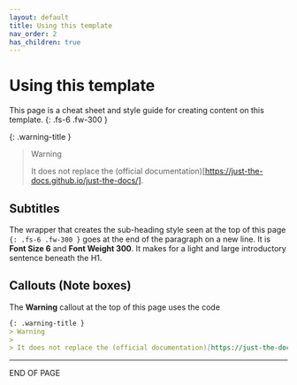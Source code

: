 ```yaml
---
layout: default
title: Using this template
nav_order: 2
has_children: true
---
```


# Using this template
This page is a cheat sheet and style guide for creating content on this template.
{: .fs-6 .fw-300 }  

{: .warning-title }
> Warning
>
> It does not replace the (official documentation)[https://just-the-docs.github.io/just-the-docs/].    

## Subtitles
The wrapper that creates the sub-heading style seen at the top of this page `{: .fs-6 .fw-300 }` goes at the end of the paragraph on a new line. It is **Font Size 6** and **Font Weight 300**. It makes for a light and large introductory sentence beneath the H1.
 
 ## Callouts (Note boxes)

 The **Warning** callout at the top of this page uses the code

 ```md
 {: .warning-title }
> Warning
>
> It does not replace the (official documentation)[https://just-the-docs.github.io/just-the-docs/].  
```

---

END OF PAGE